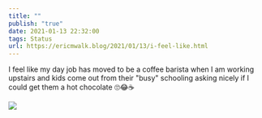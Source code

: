 ```yaml
---
title: ""
publish: "true"
date: 2021-01-13 22:32:00
tags: Status
url: https://ericmwalk.blog/2021/01/13/i-feel-like.html
---
```


I feel like my day job has moved to be a coffee barista when I am working upstairs and kids come out from their "busy" schooling asking nicely if I could get them a hot chocolate 🙄😂☕

![](https://ericmwalk.blog/uploads/2021/a1b2b078ad.jpg)